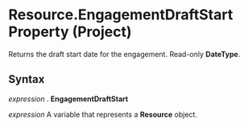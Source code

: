 
# Resource.EngagementDraftStart Property (Project)

Returns the draft start date for the engagement. Read-only  **DateType**.


## Syntax

 _expression_ . **EngagementDraftStart**

 _expression_ A variable that represents a **Resource** object.

